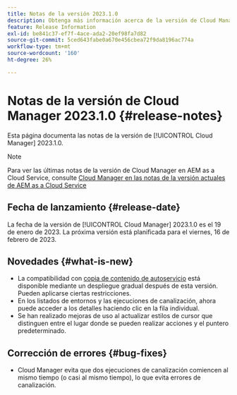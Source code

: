 ```yaml
---
title: Notas de la versión 2023.1.0
description: Obtenga más información acerca de la versión de Cloud Manager 2023.1.0.
feature: Release Information
exl-id: be841c37-ef7f-4ace-ada2-20ef98fa7d82
source-git-commit: 5ced643fabe0a670e456cbea72f9da8196ac774a
workflow-type: tm+mt
source-wordcount: '160'
ht-degree: 26%

---
```


# Notas de la versión de Cloud Manager 2023.1.0 {#release-notes}

Esta página documenta las notas de la versión de [!UICONTROL Cloud Manager] 2023.1.0.

>[!NOTE]
>
>Para ver las últimas notas de la versión de Cloud Manager en AEM as a Cloud Service, consulte [Cloud Manager en las notas de la versión actuales de AEM as a Cloud Service](https://experienceleague.adobe.com/en/docs/experience-manager-cloud-service/content/release-notes/cloud-manager/current)

## Fecha de lanzamiento {#release-date}

La fecha de la versión de [!UICONTROL Cloud Manager] 2023.1.0 es el 19 de enero de 2023. La próxima versión está planificada para el viernes, 16 de febrero de 2023.

## Novedades {#what-is-new}

* La compatibilidad con [copia de contenido de autoservicio](/help/using/content-copy.md) está disponible mediante un despliegue gradual después de esta versión. Pueden aplicarse ciertas restricciones.
* En los listados de entornos y las ejecuciones de canalización, ahora puede acceder a los detalles haciendo clic en la fila individual.
* Se han realizado mejoras de uso al actualizar estilos de cursor que distinguen entre el lugar donde se pueden realizar acciones y el puntero predeterminado.

## Corrección de errores {#bug-fixes}

* Cloud Manager evita que dos ejecuciones de canalización comiencen al mismo tiempo (o casi al mismo tiempo), lo que evita errores de canalización.
